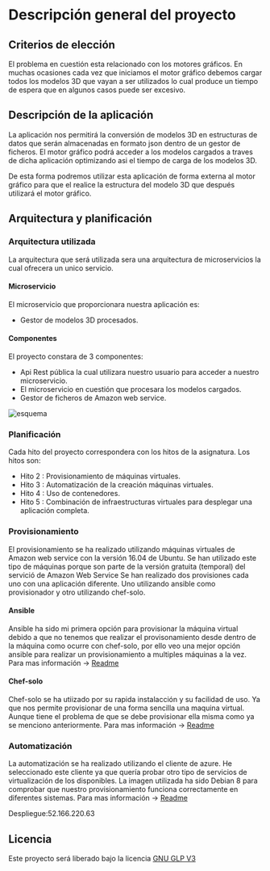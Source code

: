 # Descripción general del proyecto

## Criterios de elección
 El problema en cuestión esta relacionado con los motores gráficos. En muchas ocasiones cada vez
 que iniciamos el motor gráfico debemos cargar todos los modelos 3D que vayan a ser utilizados lo cual
 produce un tiempo de espera que en algunos casos puede ser excesivo.

## Descripción de la aplicación
 La aplicación nos permitirá la conversión de modelos 3D en estructuras de datos que serán almacenadas en formato json dentro de un gestor de ficheros. El motor gráfico podrá acceder a los modelos cargados a traves de dicha aplicación optimizando asi el tiempo
 de carga de los modelos 3D.

 De esta forma podremos utilizar esta aplicación de forma externa al motor gráfico para que el
 realice la estructura del modelo 3D que después utilizará el motor gráfico.

## Arquitectura y planificación

### Arquitectura utilizada
 La arquitectura que será utilizada sera una arquitectura de microservicios la cual ofrecera un unico servicio.

#### Microservicio
 El microservicio que proporcionara nuestra aplicación es:
* Gestor de modelos 3D procesados.

#### Componentes
El proyecto constara de 3 componentes:
* Api Rest pública la cual utilizara nuestro usuario para acceder a nuestro microservicio.
* El microservicio en cuestión que procesara los modelos cargados.
* Gestor de ficheros de Amazon web service.

![esquema](https://user-images.githubusercontent.com/11316534/32897740-aeeb4d96-cae6-11e7-9a81-a0696e63f1b6.png)

### Planificación

Cada hito del proyecto correspondera con los hitos de la asignatura. Los hitos son:
* Hito 2 : Provisionamiento de máquinas virtuales.
* Hito 3 : Automatización de la creación máquinas virtuales.
* Hito 4 : Uso de contenedores.
* Hito 5 : Combinación de infraestructuras virtuales para desplegar una aplicación completa.

### Provisionamiento
El provisionamiento se ha realizado utilizando máquinas virtuales de Amazon web service con la versión 16.04 de Ubuntu. Se han utilizado este tipo de máquinas porque son parte de la versión gratuita (temporal) del servició de Amazon Web Service
Se han realizado dos provisiones cada uno con una aplicación diferente. Uno utilizando ansible como provisionador y otro utilizando chef-solo.

#### Ansible
Ansible ha sido mi primera opción para provisionar la máquina virtual debido a
que no tenemos que realizar el provisonamiento desde dentro de la máquina como ocurre con chef-solo, por ello veo una mejor opción ansible para realizar un provisionamiento a multiples máquinas a la vez. Para mas información -> [Readme](https://github.com/Antoniolm/Master-CC/blob/master/provision/ansible/README.md)

#### Chef-solo
Chef-solo se ha utiizado por su rapida instalacción y su facilidad de uso. Ya que nos permite provisionar de una forma sencilla una maquina virtual. Aunque tiene el problema de que se debe provisionar ella misma como ya se menciono anteriormente.
Para mas información -> [Readme](https://github.com/Antoniolm/Master-CC/blob/master/provision/chef-solo/README.md)

### Automatización
La automatización se ha realizado utilizando el cliente de azure. He seleccionado este cliente ya que quería probar otro tipo de servicios de virtualización de los disponibles.
La imagen utilizada ha sido Debian 8 para comprobar que nuestro provisionamiento funciona correctamente en diferentes sistemas.
Para mas información -> [Readme](https://github.com/Antoniolm/Master-CC/blob/master/automatizacion/README.md)

Despliegue:52.166.220.63

## Licencia

  Este proyecto será liberado bajo la licencia [GNU GLP V3](https://github.com/Antoniolm/Master-CC/blob/master/LICENSE)
